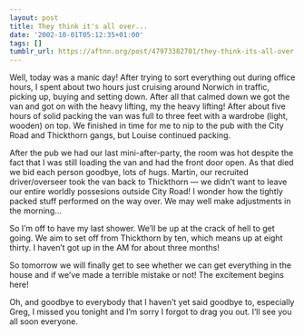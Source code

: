 ```yaml
---
layout: post
title: They think it's all over...
date: '2002-10-01T05:12:35+01:00'
tags: []
tumblr_url: https://aftnn.org/post/47973382701/they-think-its-all-over
---
```

<p>Well, today was a manic day! After trying to sort everything out during office hours, I spent about two hours just cruising around Norwich in traffic, picking up, buying and setting down. After all that calmed down we got the van and got on with the heavy lifting, my the heavy lifting! After about five hours of solid packing the van was full to three feet with a wardrobe (light, wooden) on top. We finished in time for me to nip to the pub with the City Road and Thickthorn gangs, but Louise continued packing.</p>
<p>After the pub we had our last mini-after-party, the room was hot despite the fact that I was still loading the van and had the front door open. As that died we bid each person goodbye, lots of hugs. Martin, our recruited driver/overseer took the van back to Thickthorn — we didn&rsquo;t want to leave our entire worldly possesions outside City Road! I wonder how the tightly packed stuff performed on the way over. We may well make adjustments in the morning&hellip;</p>
<p>So I&rsquo;m off to have my last shower. We&rsquo;ll be up at the crack of hell to get going. We aim to set off from Thickthorn by ten, which means up at eight thirty. I haven&rsquo;t got up in the AM for about three months!</p>
<p>So tomorrow we will finally get to see whether we can get everything in the house and if we&rsquo;ve made a terrible mistake or not! The excitement begins here!</p>
<p>Oh, and goodbye to everybody that I haven&rsquo;t yet said goodbye to, especially Greg, I missed you tonight and I&rsquo;m sorry I forgot to drag you out. I&rsquo;ll see you all soon everyone.</p>
